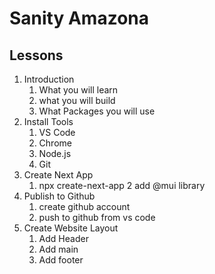 # Sanity Amazona

## Lessons

1. Introduction
    1. What you will learn
    2. what you will build
    3. What Packages you will use
2.  Install Tools
    1. VS Code
    2. Chrome
    3. Node.js
    4. Git
3.  Create Next App
    1. npx create-next-app
    2 add @mui library
4.  Publish to Github
    1. create github account
    2. push to github from vs code
5.  Create Website Layout
    1. Add Header
    2. Add main
    3. Add footer
